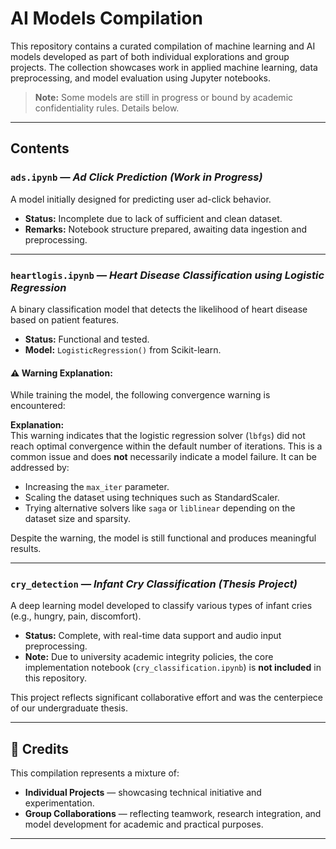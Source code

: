 # AI Models Compilation

This repository contains a curated compilation of machine learning and AI models developed as part of both individual explorations and group projects. The collection showcases work in applied machine learning, data preprocessing, and model evaluation using Jupyter notebooks.

> **Note:** Some models are still in progress or bound by academic confidentiality rules. Details below.

---

## Contents

### `ads.ipynb` — *Ad Click Prediction (Work in Progress)*  
A model initially designed for predicting user ad-click behavior.  
- **Status:** Incomplete due to lack of sufficient and clean dataset.
- **Remarks:** Notebook structure prepared, awaiting data ingestion and preprocessing.

---

### `heartlogis.ipynb` — *Heart Disease Classification using Logistic Regression*  
A binary classification model that detects the likelihood of heart disease based on patient features.  
- **Status:** Functional and tested.
- **Model:** `LogisticRegression()` from Scikit-learn.

#### ⚠️ Warning Explanation:
While training the model, the following convergence warning is encountered:


**Explanation:**  
This warning indicates that the logistic regression solver (`lbfgs`) did not reach optimal convergence within the default number of iterations. This is a common issue and does **not** necessarily indicate a model failure. It can be addressed by:
- Increasing the `max_iter` parameter.
- Scaling the dataset using techniques such as StandardScaler.
- Trying alternative solvers like `saga` or `liblinear` depending on the dataset size and sparsity.

Despite the warning, the model is still functional and produces meaningful results.

---

### `cry_detection` — *Infant Cry Classification (Thesis Project)*  
A deep learning model developed to classify various types of infant cries (e.g., hungry, pain, discomfort).  
- **Status:** Complete, with real-time data support and audio input preprocessing.
- **Note:** Due to university academic integrity policies, the core implementation notebook (`cry_classification.ipynb`) is **not included** in this repository.  

This project reflects significant collaborative effort and was the centerpiece of our undergraduate thesis.

---

## 👥 Credits

This compilation represents a mixture of:
- **Individual Projects** — showcasing technical initiative and experimentation.
- **Group Collaborations** — reflecting teamwork, research integration, and model development for academic and practical purposes.

---


